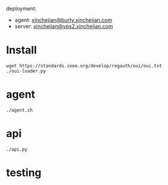 deployment:

* agent: xinchejian@burty.xinchejian.com
* server: xinchejian@vps2.xinchejian.com

# Install

```
wget https://standards.ieee.org/develop/regauth/oui/oui.txt
./oui-loader.py
```

# agent

```
./agent.sh
```

# api

```
./api.py
```

# testing

